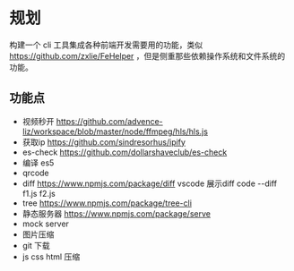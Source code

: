 # 规划

构建一个 cli 工具集成各种前端开发需要用的功能，类似 https://github.com/zxlie/FeHelper ，但是侧重那些依赖操作系统和文件系统的功能。

## 功能点

- 视频秒开  https://github.com/advence-liz/workspace/blob/master/node/ffmpeg/hls/hls.js
- 获取ip https://github.com/sindresorhus/ipify
- es-check https://github.com/dollarshaveclub/es-check
- 编译 es5
- qrcode
- diff  https://www.npmjs.com/package/diff   vscode 展示diff  code --diff f1.js f2.js
- tree https://www.npmjs.com/package/tree-cli
- 静态服务器 https://www.npmjs.com/package/serve
- mock server
- 图片压缩
- git 下载
- js css html 压缩
